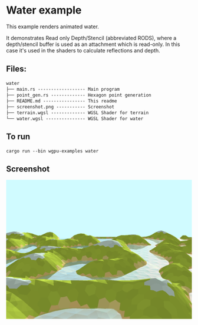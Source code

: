 # Water example

This example renders animated water.

It demonstrates Read only Depth/Stencil (abbreviated RODS), where a depth/stencil buffer is used as an attachment which is read-only. In this case it's used in the shaders to calculate reflections and depth.

## Files:

```
water
├── main.rs ------------------ Main program
├── point_gen.rs ------------- Hexagon point generation
├── README.md ---------------- This readme
├── screenshot.png ----------- Screenshot
├── terrain.wgsl ------------- WGSL Shader for terrain
└── water.wgsl --------------- WGSL Shader for water
```

## To run

```
cargo run --bin wgpu-examples water
```

## Screenshot

![Water example](./screenshot.png)
